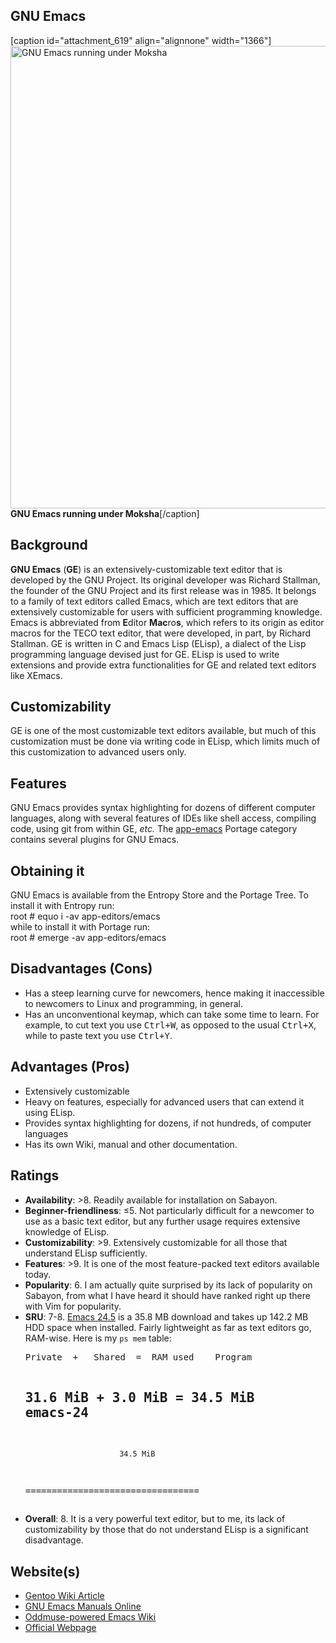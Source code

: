 ## GNU Emacs
[caption id="attachment_619" align="alignnone" width="1366"]<a href="http://linux.x10host.com/blog/wp-content/uploads/2015/10/GNU-Emacs.png"><img class="size-full wp-image-619" src="http://linux.x10host.com/blog/wp-content/uploads/2015/10/GNU-Emacs.png" alt="GNU Emacs running under Moksha" width="1366" height="740" /></a> <strong>GNU Emacs running under Moksha</strong>[/caption]
<h2>Background</h2>
<strong>GNU Emacs</strong> (<strong>GE</strong>) is an extensively-customizable text editor that is developed by the GNU Project. Its original developer was Richard Stallman, the founder of the GNU Project and its first release was in 1985. It belongs to a family of text editors called Emacs, which are text editors that are extensively customizable for users with sufficient programming knowledge. Emacs is abbreviated from <strong>E</strong>ditor <strong>Mac</strong>ro<b>s</b>, which refers to its origin as editor macros for the TECO text editor, that were developed, in part, by Richard Stallman. GE is written in C and Emacs Lisp (ELisp), a dialect of the Lisp programming language devised just for GE. ELisp is used to write extensions and provide extra functionalities for GE and related text editors like XEmacs.
<h2>Customizability</h2>
GE is one of the most customizable text editors available, but much of this customization must be done via writing code in ELisp, which limits much of this customization to advanced users only.
<h2>Features</h2>
GNU Emacs provides syntax highlighting for dozens of different computer languages, along with several features of IDEs like shell access, compiling code, using git from within GE, <em>etc. </em>The <a href="http://gpo.zugaina.org/app-emacs/" target="_blank">app-emacs</a> Portage category contains several plugins for GNU Emacs.
<h2>Obtaining it</h2>
GNU Emacs is available from the Entropy Store and the Portage Tree. To install it with Entropy run:
<div class="code"><span class="coder">root #</span>  equo i -av app-editors/emacs</div>
while to install it with Portage run:
<div class="code"><span class="coder">root #</span>  emerge -av app-editors/emacs</div>
<h2>Disadvantages (Cons)</h2>
<ul>
	<li>Has a steep learning curve for newcomers, hence making it inaccessible to newcomers to Linux and programming, in general.</li>
	<li>Has an unconventional keymap, which can take some time to learn. For example, to cut text you use <kbd>Ctrl+W</kbd>, as opposed to the usual <kbd>Ctrl+X</kbd>, while to paste text you use <kbd>Ctrl+Y</kbd>.</li>
</ul>
<h2>Advantages (Pros)</h2>
<ul>
	<li>Extensively customizable</li>
	<li>Heavy on features, especially for advanced users that can extend it using ELisp.</li>
	<li>Provides syntax highlighting for dozens, if not hundreds, of computer languages</li>
	<li>Has its own Wiki, manual and other documentation.</li>
</ul>
<h2>Ratings</h2>
<ul>
	<li><strong>Availability</strong>: &gt;8. Readily available for installation on Sabayon.</li>
	<li><strong>Beginner-friendliness</strong>: ≤5. Not particularly difficult for a newcomer to use as a basic text editor, but any further usage requires extensive knowledge of ELisp.</li>
	<li><strong>Customizability</strong>: &gt;9. Extensively customizable for all those that understand ELisp sufficiently.</li>
	<li><strong>Features</strong>: &gt;9. It is one of the most feature-packed text editors available today.</li>
	<li><strong>Popularity</strong>: 6. I am actually quite surprised by its lack of popularity on Sabayon, from what I have heard it should have ranked right up there with Vim for popularity.</li>
	<li><strong>SRU</strong>: 7-8. <a href="https://packages.sabayon.org/show/emacs,158951,sabayon-weekly,amd64,5,standard" target="_blank">Emacs 24.5</a> is a 35.8 MB download and takes up 142.2 MB HDD space when installed. Fairly lightweight as far as text editors go, RAM-wise. Here is my <code>ps mem</code> table:
<pre>
Private  +   Shared  =  RAM used	Program

 31.6 MiB +   3.0 MiB =  34.5 MiB	emacs-24
---------------------------------
                         34.5 MiB
=================================
</pre>
</li>
	<li><strong>Overall</strong>: 8. It is a very powerful text editor, but to me, its lack of customizability by those that do not understand ELisp is a significant disadvantage.</li>
</ul>
<h2>Website(s)</h2>
<ul>
	<li><a href="https://wiki.gentoo.org/wiki/GNU_Emacs" target="_blank">Gentoo Wiki Article</a></li>
	<li><a href="http://www.gnu.org/software/emacs/manual/">GNU Emacs Manuals Online</a></li>
	<li><a href="http://www.emacswiki.org/emacs/EmacsWiki">Oddmuse-powered Emacs Wiki</a></li>
	<li><a href="https://www.gnu.org/software/emacs/" target="_blank">Official Webpage</a></li>
</ul>
